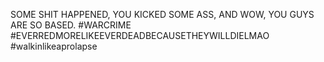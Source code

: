 SOME SHIT HAPPENED, YOU KICKED SOME ASS, AND WOW, YOU GUYS ARE SO BASED.  #WARCRIME #EVERREDMORELIKEEVERDEADBECAUSETHEYWILLDIELMAO #walkinlikeaprolapse